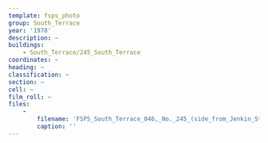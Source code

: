 ```yaml
---
template: fsps_photo
group: South_Terrace
year: '1978'
description: ~
buildings:
    - South_Terrace/245_South_Terrace
coordinates: ~
heading: ~
classification: ~
section: ~
cell: ~
film_roll: ~
files:
    -
        filename: 'FSPS_South_Terrace_046,_No._245_(side_from_Jenkin_Street),_16-6-H_1978.png'
        caption: ''
---
```

